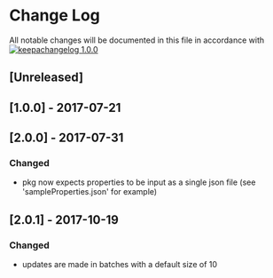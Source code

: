 # Change Log

All notable changes will be documented in this file in accordance with
[![keepachangelog 1.0.0](https://img.shields.io/badge/keepachangelog-1.0.0-brightgreen.svg)](http://keepachangelog.com/en/1.0.0/)

## \[Unreleased]

## \[1.0.0] - 2017-07-21

## \[2.0.0] - 2017-07-31
### Changed
- pkg now expects properties to be input as a single json file (see 'sampleProperties.json' for example)

## \[2.0.1] - 2017-10-19
### Changed
- updates are made in batches with a default size of 10